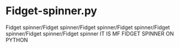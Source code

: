 # Fidget-spinner.py
Fidget spinner/Fidget spinner/Fidget spinner/Fidget spinner/Fidget spinner/Fidget spinner/Fidget spinner
IT IS MF FIDGET SPINNER ON PYTHON 

